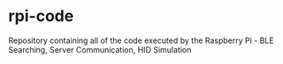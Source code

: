 # rpi-code
Repository containing all of the code executed by the Raspberry Pi - BLE Searching, Server Communication, HID Simulation
